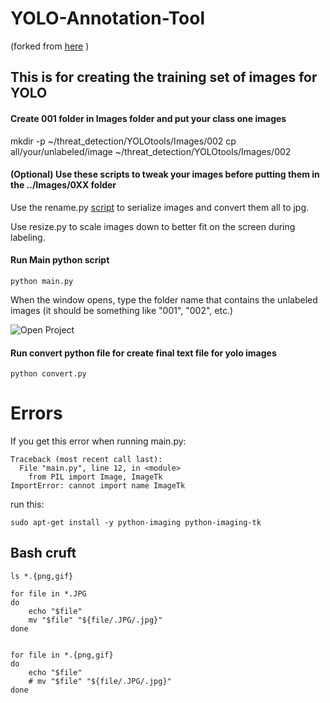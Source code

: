 # YOLO-Annotation-Tool 
(forked from [here](https://github.com/westpoint-robotics/threat_detection/tree/master/scripts) )
## This is for creating the training set of images for YOLO
#### Create 001 folder in Images folder and put your class one images
mkdir -p ~/threat_detection/YOLOtools/Images/002
cp all/your/unlabeled/image ~/threat_detection/YOLOtools/Images/002

#### (Optional) Use these scripts to tweak your images before putting them in the ../Images/0XX folder
Use the rename.py [script](https://github.com/westpoint-robotics/threat_detection/tree/master/scripts) to serialize images and convert them all to jpg. 

Use resize.py to scale images down to better fit on the screen during labeling.  

#### Run Main python script 
	python main.py

When the window opens, type the folder name that contains the unlabeled images (it should be something like "001", "002", etc.)

![Open Project](https://github.com/westpoint-robotics/threat_detection/blob/master/readme_figs/labelingtool_000001.jpg)


#### Run convert python file for create final text file for yolo images 
	python convert.py




# Errors
If you get this error when running main.py:

	Traceback (most recent call last):
	  File "main.py", line 12, in <module>
	    from PIL import Image, ImageTk
	ImportError: cannot import name ImageTk

run this: 

	sudo apt-get install -y python-imaging python-imaging-tk


## Bash cruft

	ls *.{png,gif}

	for file in *.JPG
	do
		echo "$file"
		mv "$file" "${file/.JPG/.jpg}"
	done


	for file in *.{png,gif}
	do
		echo "$file"
		# mv "$file" "${file/.JPG/.jpg}"
	done
